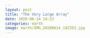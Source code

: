 ```yaml
---
layout: post
title: "The Very Large Array"
date: 2020-06-14 14:23
categories: earth
image: earth/IMG_20200614_142353.jpg
---
```



